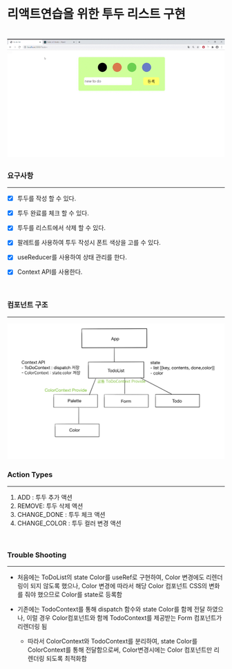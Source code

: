 # 리액트연습을 위한 투두 리스트 구현

# <img src="demo/todo_demo.gif?raw=true">


### 요구사항

---

- [x] 투두를 작성 할 수 있다.
- [x] 투두 완료를 체크 할 수 있다.
- [x] 투두를 리스트에서 삭제 할 수 있다.
- [x] 팔레트를 사용하여 투두 작성시 폰트 색상을 고를 수 있다.
- [x] useReducer를 사용하여 상태 관리를 한다.
- [x] Context API를 사용한다.






<br/>


### 컴포넌트 구조

---

<img src="demo/structure.jpg?raw=true">




<br/>

### Action Types

---

1. ADD : 투두 추가 액션
2. REMOVE: 투두 삭제 액션
3. CHANGE_DONE : 투두 체크 액션
4. CHANGE_COLOR : 투두 컬러 변경 액션



<br/>

### Trouble Shooting

---

- 처음에는 ToDoList의 state Color를 useRef로 구현하여, Color 변경에도 리렌더링이 되지 않도록 했으나, Color 변경에 따라서 해당 Color 컴포넌트 CSS의 변화를 줘야 했으므로 Color를 state로 등록함

- 기존에는 TodoContext를 통해 dispatch 함수와 state Color를 함께 전달 하였으나, 이럴 경우 Color컴포넌트와 함께 TodoContext를 제공받는 Form 컴포넌트가 리렌더링 됨

  -  따라서 ColorContext와 TodoContext를 분리하여, state Color를 ColorContext를 통해 전달함으로써, Color변경시에는 Color 컴포넌트만 리렌더링 되도록 최적화함 

  


  

